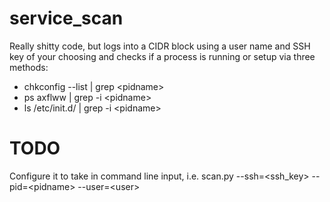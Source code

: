 service_scan
============

Really shitty code, but logs into a CIDR block using a user name and SSH key of your choosing and checks if a process is running or setup via three methods:

 - chkconfig --list | grep \<pidname\>
 - ps axflww | grep -i \<pidname\>
 - ls /etc/init.d/ | grep -i \<pidname\>

TODO
============

Configure it to take in command line input, i.e. scan.py --ssh=\<ssh_key\> --pid=\<pidname\> --user=\<user\>
